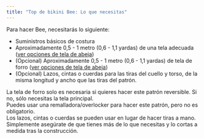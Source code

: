 ```yaml
---
title: "Top de bikini Bee: Lo que necesitas"
---
```


Para hacer Bee, necesitarás lo siguiente:

- Suministros básicos de costura
- Aproximadamente 0,5 - 1 metro (0,6 - 1,1 yardas) de una tela adecuada ([ver opciones de tela de abeja](/docs/designs/bee/fabric/))
- (Opcional) Aproximadamente 0,5 - 1 metro (0,6 - 1,1 yardas) de tela de forro ([ver opciones de tela de abeja](/docs/designs/bee/fabric/))
- (Opcional) Lazos, cintas o cuerdas para las tiras del cuello y torso, de la misma longitud y ancho que las tiras del patrón.

<Note>

La tela de forro solo es necesaria si quieres hacer este patrón reversible. Si no, sólo necesitas la tela principal.  
Puedes usar una remalladora/overlocker para hacer este patrón, pero no es obligatorio.  
Los lazos, cintas o cuerdas se pueden usar en lugar de hacer tiras a mano. Simplemente asegúrate de que tienes más de lo que necesitas y lo cortas a medida tras la construcción.

</Note>
